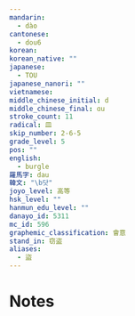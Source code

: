```yaml
---
mandarin:
  - dào
cantonese:
  - dou6
korean:
korean_native: ""
japanese:
  - TOU
japanese_nanori: ""
vietnamese:
middle_chinese_initial: d
middle_chinese_final: ɑu
stroke_count: 11
radical: 皿
skip_number: 2-6-5
grade_level: 5
pos: ""
english:
  - burgle
羅馬字: dau
韓文: "\b닷"
joyo_level: 高等
hsk_level: ""
hanmun_edu_level: ""
danayo_id: 5311
mc_id: 596
graphemic_classification: 會意
stand_in: 窃盗
aliases:
  - 盜
---
```


# Notes
